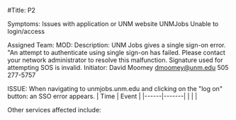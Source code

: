 #Title: P2 


Symptoms: Issues with application or UNM website
UNMJobs
Unable to login/access

Assigned Team: 
MOD: 
Description: UNM Jobs gives a single sign-on error. "An attempt to authenticate using single sign-on has failed. Please contact your network administrator to resolve this malfunction.
Signature used for attempting SOS is invalid.
Initiator: David Moomey
dmoomey@unm.edu
505 277-5757

ISSUE: When navigating to unmjobs.unm.edu and clicking on the "log on" button: an SSO error appears.
| Time | Event |
|------|-------|
|      |       |

Other services affected include: 

